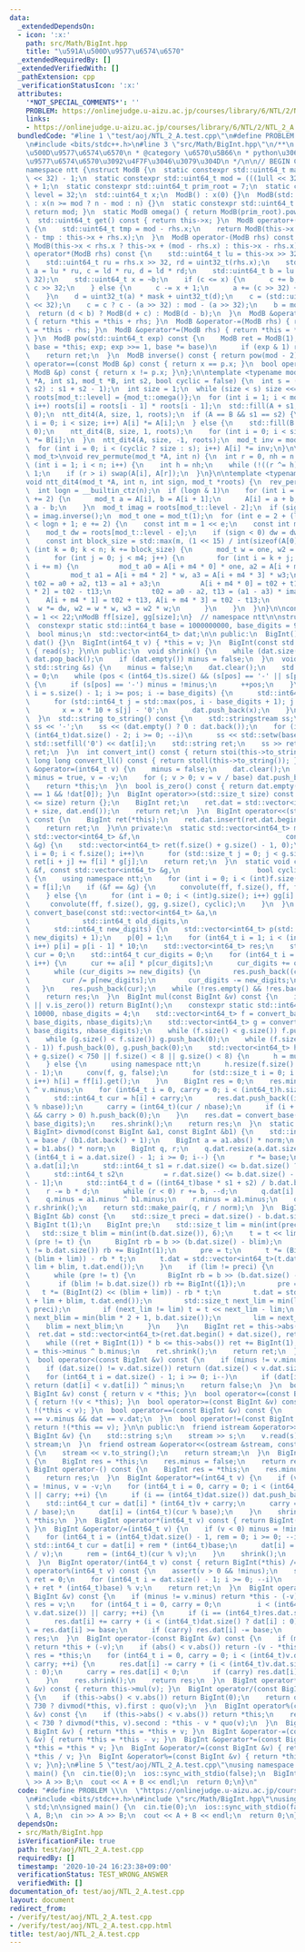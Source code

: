 ```yaml
---
data:
  _extendedDependsOn:
  - icon: ':x:'
    path: src/Math/BigInt.hpp
    title: "\u591A\u500D\u9577\u6574\u6570"
  _extendedRequiredBy: []
  _extendedVerifiedWith: []
  _pathExtension: cpp
  _verificationStatusIcon: ':x:'
  attributes:
    '*NOT_SPECIAL_COMMENTS*': ''
    PROBLEM: https://onlinejudge.u-aizu.ac.jp/courses/library/6/NTL/2/NTL_2_A
    links:
    - https://onlinejudge.u-aizu.ac.jp/courses/library/6/NTL/2/NTL_2_A
  bundledCode: "#line 1 \"test/aoj/NTL_2_A.test.cpp\"\n#define PROBLEM \\\n  \"https://onlinejudge.u-aizu.ac.jp/courses/library/6/NTL/2/NTL_2_A\"\
    \n#include <bits/stdc++.h>\n#line 3 \"src/Math/BigInt.hpp\"\n/**\n * @title \u591A\
    \u500D\u9577\u6574\u6570\n * @category \u6570\u5B66\n * python\u306E\u591A\u500D\
    \u9577\u6574\u6570\u3092\u4F7F\u3046\u3079\u304D\n */\n\n// BEGIN CUT HERE\n\n\
    namespace ntt {\nstruct ModB {\n  static constexpr std::uint64_t mask = (1ull\
    \ << 32) - 1;\n  static constexpr std::uint64_t mod = (((1ull << 32) - 1) << 32)\
    \ + 1;\n  static constexpr std::uint64_t prim_root = 7;\n  static constexpr int\
    \ level = 32;\n  std::uint64_t x;\n  ModB() : x(0) {}\n  ModB(std::uint64_t n)\
    \ : x(n >= mod ? n - mod : n) {}\n  static constexpr std::uint64_t modulo() {\
    \ return mod; }\n  static ModB omega() { return ModB(prim_root).pow(mask); }\n\
    \  std::uint64_t get() const { return this->x; }\n  ModB operator+(ModB rhs) const\
    \ {\n    std::uint64_t tmp = mod - rhs.x;\n    return ModB(this->x >= tmp ? this->x\
    \ - tmp : this->x + rhs.x);\n  }\n  ModB operator-(ModB rhs) const {\n    return\
    \ ModB(this->x < rhs.x ? this->x + (mod - rhs.x) : this->x - rhs.x);\n  }\n  ModB\
    \ operator*(ModB rhs) const {\n    std::uint64_t lu = this->x >> 32, ld = uint32_t(this->x);\n\
    \    std::uint64_t ru = rhs.x >> 32, rd = uint32_t(rhs.x);\n    std::uint64_t\
    \ a = lu * ru, c = ld * ru, d = ld * rd;\n    std::uint64_t b = lu * rd + (d >>\
    \ 32);\n    std::uint64_t x = ~b;\n    if (c <= x) {\n      c += b;\n      a +=\
    \ c >> 32;\n    } else {\n      c -= x + 1;\n      a += (c >> 32) + (1ull << 32);\n\
    \    }\n    d = uint32_t(a) * mask + uint32_t(d);\n    c = (std::uint64_t(uint32_t(c))\
    \ << 32);\n    c = c ? c - (a >> 32) : mod - (a >> 32);\n    b = mod - c;\n  \
    \  return (d < b) ? ModB(d + c) : ModB(d - b);\n  }\n  ModB &operator+=(ModB rhs)\
    \ { return *this = *this + rhs; }\n  ModB &operator-=(ModB rhs) { return *this\
    \ = *this - rhs; }\n  ModB &operator*=(ModB rhs) { return *this = *this * rhs;\
    \ }\n  ModB pow(std::uint64_t exp) const {\n    ModB ret = ModB(1);\n    for (ModB\
    \ base = *this; exp; exp >>= 1, base *= base)\n      if (exp & 1) ret *= base;\n\
    \    return ret;\n  }\n  ModB inverse() const { return pow(mod - 2); }\n  bool\
    \ operator==(const ModB &p) const { return x == p.x; }\n  bool operator!=(const\
    \ ModB &p) const { return x != p.x; }\n};\n\ntemplate <typename mod_t>\nvoid convolute(mod_t\
    \ *A, int s1, mod_t *B, int s2, bool cyclic = false) {\n  int s = (cyclic ? std::max(s1,\
    \ s2) : s1 + s2 - 1);\n  int size = 1;\n  while (size < s) size <<= 1;\n  mod_t\
    \ roots[mod_t::level] = {mod_t::omega()};\n  for (int i = 1; i < mod_t::level;\
    \ i++) roots[i] = roots[i - 1] * roots[i - 1];\n  std::fill(A + s1, A + size,\
    \ 0);\n  ntt_dit4(A, size, 1, roots);\n  if (A == B && s1 == s2) {\n    for (int\
    \ i = 0; i < size; i++) A[i] *= A[i];\n  } else {\n    std::fill(B + s2, B + size,\
    \ 0);\n    ntt_dit4(B, size, 1, roots);\n    for (int i = 0; i < size; i++) A[i]\
    \ *= B[i];\n  }\n  ntt_dit4(A, size, -1, roots);\n  mod_t inv = mod_t(size).inverse();\n\
    \  for (int i = 0; i < (cyclic ? size : s); i++) A[i] *= inv;\n}\n\ntemplate <typename\
    \ mod_t>\nvoid rev_permute(mod_t *A, int n) {\n  int r = 0, nh = n >> 1;\n  for\
    \ (int i = 1; i < n; i++) {\n    int h = nh;\n    while (!((r ^= h) & h)) h >>=\
    \ 1;\n    if (r > i) swap(A[i], A[r]);\n  }\n}\n\ntemplate <typename mod_t>\n\
    void ntt_dit4(mod_t *A, int n, int sign, mod_t *roots) {\n  rev_permute(A, n);\n\
    \  int logn = __builtin_ctz(n);\n  if (logn & 1)\n    for (int i = 0; i < n; i\
    \ += 2) {\n      mod_t a = A[i], b = A[i + 1];\n      A[i] = a + b, A[i + 1] =\
    \ a - b;\n    }\n  mod_t imag = roots[mod_t::level - 2];\n  if (sign < 0) imag\
    \ = imag.inverse();\n  mod_t one = mod_t(1);\n  for (int e = 2 + (logn & 1); e\
    \ < logn + 1; e += 2) {\n    const int m = 1 << e;\n    const int m4 = m >> 2;\n\
    \    mod_t dw = roots[mod_t::level - e];\n    if (sign < 0) dw = dw.inverse();\n\
    \    const int block_size = std::max(m, (1 << 15) / int(sizeof(A[0])));\n    for\
    \ (int k = 0; k < n; k += block_size) {\n      mod_t w = one, w2 = one, w3 = one;\n\
    \      for (int j = 0; j < m4; j++) {\n        for (int i = k + j; i < k + block_size;\
    \ i += m) {\n          mod_t a0 = A[i + m4 * 0] * one, a2 = A[i + m4 * 1] * w2;\n\
    \          mod_t a1 = A[i + m4 * 2] * w, a3 = A[i + m4 * 3] * w3;\n          mod_t\
    \ t02 = a0 + a2, t13 = a1 + a3;\n          A[i + m4 * 0] = t02 + t13, A[i + m4\
    \ * 2] = t02 - t13;\n          t02 = a0 - a2, t13 = (a1 - a3) * imag;\n      \
    \    A[i + m4 * 1] = t02 + t13, A[i + m4 * 3] = t02 - t13;\n        }\n      \
    \  w *= dw, w2 = w * w, w3 = w2 * w;\n      }\n    }\n  }\n}\n\nconst int size\
    \ = 1 << 22;\nModB ff[size], gg[size];\n}  // namespace ntt\n\nstruct BigInt {\n\
    \  constexpr static std::int64_t base = 1000000000, base_digits = 9;\n\n private:\n\
    \  bool minus;\n  std::vector<int64_t> dat;\n\n public:\n  BigInt() : minus(false),\
    \ dat() {}\n  BigInt(int64_t v) { *this = v; }\n  BigInt(const std::string &s)\
    \ { read(s); }\n\n public:\n  void shrink() {\n    while (dat.size() && !dat.back())\
    \ dat.pop_back();\n    if (dat.empty()) minus = false;\n  }\n  void read(const\
    \ std::string &s) {\n    minus = false;\n    dat.clear();\n    std::int64_t pos\
    \ = 0;\n    while (pos < (int64_t)s.size() && (s[pos] == '-' || s[pos] == '+'))\
    \ {\n      if (s[pos] == '-') minus = !minus;\n      ++pos;\n    }\n    for (std::int64_t\
    \ i = s.size() - 1; i >= pos; i -= base_digits) {\n      std::int64_t x = 0;\n\
    \      for (std::int64_t j = std::max(pos, i - base_digits + 1); j <= i; j++)\n\
    \        x = x * 10 + s[j] - '0';\n      dat.push_back(x);\n    }\n    shrink();\n\
    \  }\n  std::string to_string() const {\n    std::stringstream ss;\n    if (minus)\
    \ ss << '-';\n    ss << (dat.empty() ? 0 : dat.back());\n    for (int64_t i =\
    \ (int64_t)dat.size() - 2; i >= 0; --i)\n      ss << std::setw(base_digits) <<\
    \ std::setfill('0') << dat[i];\n    std::string ret;\n    ss >> ret;\n    return\
    \ ret;\n  }\n  int convert_int() const { return stoi(this->to_string()); }\n \
    \ long long convert_ll() const { return stoll(this->to_string()); }\n  BigInt\
    \ &operator=(int64_t v) {\n    minus = false;\n    dat.clear();\n    if (v < 0)\
    \ minus = true, v = -v;\n    for (; v > 0; v = v / base) dat.push_back(v % base);\n\
    \    return *this;\n  }\n  bool is_zero() const { return dat.empty() || (dat.size()\
    \ == 1 && !dat[0]); }\n  BigInt operator>>(std::size_t size) const {\n    if (dat.size()\
    \ <= size) return {};\n    BigInt ret;\n    ret.dat = std::vector<int64_t>(dat.begin()\
    \ + size, dat.end());\n    return ret;\n  }\n  BigInt operator<<(std::size_t size)\
    \ const {\n    BigInt ret(*this);\n    ret.dat.insert(ret.dat.begin(), size, 0);\n\
    \    return ret;\n  }\n\n private:\n  static std::vector<int64_t> mul_n(const\
    \ std::vector<int64_t> &f,\n                                    const std::vector<int64_t>\
    \ &g) {\n    std::vector<int64_t> ret(f.size() + g.size() - 1, 0);\n    for (std::size_t\
    \ i = 0; i < f.size(); i++)\n      for (std::size_t j = 0; j < g.size(); j++)\
    \ ret[i + j] += f[i] * g[j];\n    return ret;\n  }\n  static void conv(const std::vector<int64_t>\
    \ &f, const std::vector<int64_t> &g,\n                   bool cyclic = false)\
    \ {\n    using namespace ntt;\n    for (int i = 0; i < (int)f.size(); i++) ff[i]\
    \ = f[i];\n    if (&f == &g) {\n      convolute(ff, f.size(), ff, f.size(), cyclic);\n\
    \    } else {\n      for (int i = 0; i < (int)g.size(); i++) gg[i] = g[i];\n \
    \     convolute(ff, f.size(), gg, g.size(), cyclic);\n    }\n  }\n  static std::vector<int64_t>\
    \ convert_base(const std::vector<int64_t> &a,\n                              \
    \             std::int64_t old_digits,\n                                     \
    \      std::int64_t new_digits) {\n    std::vector<int64_t> p(std::max(old_digits,\
    \ new_digits) + 1);\n    p[0] = 1;\n    for (int64_t i = 1; i < (int64_t)p.size();\
    \ i++) p[i] = p[i - 1] * 10;\n    std::vector<int64_t> res;\n    std::int64_t\
    \ cur = 0;\n    std::int64_t cur_digits = 0;\n    for (int64_t i = 0; i < (int64_t)a.size();\
    \ i++) {\n      cur += a[i] * p[cur_digits];\n      cur_digits += old_digits;\n\
    \      while (cur_digits >= new_digits) {\n        res.push_back((cur % p[new_digits]));\n\
    \        cur /= p[new_digits];\n        cur_digits -= new_digits;\n      }\n \
    \   }\n    res.push_back(cur);\n    while (!res.empty() && !res.back()) res.pop_back();\n\
    \    return res;\n  }\n  BigInt mul(const BigInt &v) const {\n    if (this->is_zero()\
    \ || v.is_zero()) return BigInt();\n    constexpr static std::int64_t nbase =\
    \ 10000, nbase_digits = 4;\n    std::vector<int64_t> f = convert_base(this->dat,\
    \ base_digits, nbase_digits);\n    std::vector<int64_t> g = convert_base(v.dat,\
    \ base_digits, nbase_digits);\n    while (f.size() < g.size()) f.push_back(0);\n\
    \    while (g.size() < f.size()) g.push_back(0);\n    while (f.size() & (f.size()\
    \ - 1)) f.push_back(0), g.push_back(0);\n    std::vector<int64_t> h;\n    if (f.size()\
    \ + g.size() < 750 || f.size() < 8 || g.size() < 8) {\n      h = mul_n(f, g);\n\
    \    } else {\n      using namespace ntt;\n      h.resize(f.size() + g.size()\
    \ - 1);\n      conv(f, g, false);\n      for (std::size_t i = 0; i < h.size();\
    \ i++) h[i] = ff[i].get();\n    }\n    BigInt res = 0;\n    res.minus = minus\
    \ ^ v.minus;\n    for (int64_t i = 0, carry = 0; i < (int64_t)h.size(); i++) {\n\
    \      std::int64_t cur = h[i] + carry;\n      res.dat.push_back((int64_t)(cur\
    \ % nbase));\n      carry = (int64_t)(cur / nbase);\n      if (i + 1 == (int)h.size()\
    \ && carry > 0) h.push_back(0);\n    }\n    res.dat = convert_base(res.dat, nbase_digits,\
    \ base_digits);\n    res.shrink();\n    return res;\n  }\n  static std::pair<BigInt,\
    \ BigInt> divmod(const BigInt &a1, const BigInt &b1) {\n    std::int64_t norm\
    \ = base / (b1.dat.back() + 1);\n    BigInt a = a1.abs() * norm;\n    BigInt b\
    \ = b1.abs() * norm;\n    BigInt q, r;\n    q.dat.resize(a.dat.size());\n    for\
    \ (int64_t i = a.dat.size() - 1; i >= 0; i--) {\n      r *= base;\n      r +=\
    \ a.dat[i];\n      std::int64_t s1 = r.dat.size() <= b.dat.size() ? 0 : r.dat[b.dat.size()];\n\
    \      std::int64_t s2\n          = r.dat.size() <= b.dat.size() - 1 ? 0 : r.dat[b.dat.size()\
    \ - 1];\n      std::int64_t d = ((int64_t)base * s1 + s2) / b.dat.back();\n  \
    \    r -= b * d;\n      while (r < 0) r += b, --d;\n      q.dat[i] = d;\n    }\n\
    \    q.minus = a1.minus ^ b1.minus;\n    r.minus = a1.minus;\n    q.shrink(),\
    \ r.shrink();\n    return std::make_pair(q, r / norm);\n  }\n  BigInt quo(const\
    \ BigInt &b) const {\n    std::size_t preci = dat.size() - b.dat.size();\n   \
    \ BigInt t(1);\n    BigInt pre;\n    std::size_t lim = min(int(preci), 3);\n \
    \   std::size_t blim = min(int(b.dat.size()), 6);\n    t = t << lim;\n    while\
    \ (pre != t) {\n      BigInt rb = b >> (b.dat.size() - blim);\n      if (blim\
    \ != b.dat.size()) rb += BigInt(1);\n      pre = t;\n      t *= (BigInt(2) <<\
    \ (blim + lim)) - rb * t;\n      t.dat = std::vector<int64_t>(t.dat.begin() +\
    \ lim + blim, t.dat.end());\n    }\n    if (lim != preci) {\n      pre = BigInt();\n\
    \      while (pre != t) {\n        BigInt rb = b >> (b.dat.size() - blim);\n \
    \       if (blim != b.dat.size()) rb += BigInt({1});\n        pre = t;\n     \
    \   t *= (BigInt(2) << (blim + lim)) - rb * t;\n        t.dat = std::vector<int64_t>(t.dat.begin()\
    \ + lim + blim, t.dat.end());\n        std::size_t next_lim = min(lim * 2 + 1,\
    \ preci);\n        if (next_lim != lim) t = t << next_lim - lim;\n        std::size_t\
    \ next_blim = min(blim * 2 + 1, b.dat.size());\n        lim = next_lim;\n    \
    \    blim = next_blim;\n      }\n    }\n    BigInt ret = this->abs() * t;\n  \
    \  ret.dat = std::vector<int64_t>(ret.dat.begin() + dat.size(), ret.dat.end());\n\
    \    while ((ret + BigInt(1)) * b <= this->abs()) ret += BigInt(1);\n    ret.minus\
    \ = this->minus ^ b.minus;\n    ret.shrink();\n    return ret;\n  }\n\n public:\n\
    \  bool operator<(const BigInt &v) const {\n    if (minus != v.minus) return minus;\n\
    \    if (dat.size() != v.dat.size()) return (dat.size() < v.dat.size()) ^ minus;\n\
    \    for (int64_t i = dat.size() - 1; i >= 0; i--)\n      if (dat[i] != v.dat[i])\
    \ return (dat[i] < v.dat[i]) ^ minus;\n    return false;\n  }\n  bool operator>(const\
    \ BigInt &v) const { return v < *this; }\n  bool operator<=(const BigInt &v) const\
    \ { return !(v < *this); }\n  bool operator>=(const BigInt &v) const { return\
    \ !(*this < v); }\n  bool operator==(const BigInt &v) const {\n    return minus\
    \ == v.minus && dat == v.dat;\n  }\n  bool operator!=(const BigInt &v) const {\
    \ return !(*this == v); }\n\n public:\n  friend istream &operator>>(istream &stream,\
    \ BigInt &v) {\n    std::string s;\n    stream >> s;\n    v.read(s);\n    return\
    \ stream;\n  }\n  friend ostream &operator<<(ostream &stream, const BigInt &v)\
    \ {\n    stream << v.to_string();\n    return stream;\n  }\n  BigInt abs() const\
    \ {\n    BigInt res = *this;\n    res.minus = false;\n    return res;\n  }\n \
    \ BigInt operator-() const {\n    BigInt res = *this;\n    res.minus = !res.minus;\n\
    \    return res;\n  }\n  BigInt &operator*=(int64_t v) {\n    if (v < 0) minus\
    \ = !minus, v = -v;\n    for (int64_t i = 0, carry = 0; i < (int64_t)dat.size()\
    \ || carry; ++i) {\n      if (i == (int64_t)dat.size()) dat.push_back(0);\n  \
    \    std::int64_t cur = dat[i] * (int64_t)v + carry;\n      carry = (int64_t)(cur\
    \ / base);\n      dat[i] = (int64_t)(cur % base);\n    }\n    shrink();\n    return\
    \ *this;\n  }\n  BigInt operator*(int64_t v) const { return BigInt(*this) *= v;\
    \ }\n  BigInt &operator/=(int64_t v) {\n    if (v < 0) minus = !minus, v = -v;\n\
    \    for (int64_t i = (int64_t)dat.size() - 1, rem = 0; i >= 0; --i) {\n     \
    \ std::int64_t cur = dat[i] + rem * (int64_t)base;\n      dat[i] = (int64_t)(cur\
    \ / v);\n      rem = (int64_t)(cur % v);\n    }\n    shrink();\n    return *this;\n\
    \  }\n  BigInt operator/(int64_t v) const { return BigInt(*this) /= v; }\n  std::int64_t\
    \ operator%(int64_t v) const {\n    assert(v > 0 && !minus);\n    std::int64_t\
    \ ret = 0;\n    for (int64_t i = dat.size() - 1; i >= 0; --i)\n      ret = (dat[i]\
    \ + ret * (int64_t)base) % v;\n    return ret;\n  }\n  BigInt operator+(const\
    \ BigInt &v) const {\n    if (minus != v.minus) return *this - (-v);\n    BigInt\
    \ res = v;\n    for (int64_t i = 0, carry = 0;\n         i < (int64_t)std::max(dat.size(),\
    \ v.dat.size()) || carry; ++i) {\n      if (i == (int64_t)res.dat.size()) res.dat.push_back(0);\n\
    \      res.dat[i] += carry + (i < (int64_t)dat.size() ? dat[i] : 0);\n      carry\
    \ = res.dat[i] >= base;\n      if (carry) res.dat[i] -= base;\n    }\n    return\
    \ res;\n  }\n  BigInt operator-(const BigInt &v) const {\n    if (minus != v.minus)\
    \ return *this + (-v);\n    if (abs() < v.abs()) return -(v - *this);\n    BigInt\
    \ res = *this;\n    for (int64_t i = 0, carry = 0; i < (int64_t)v.dat.size() ||\
    \ carry; ++i) {\n      res.dat[i] -= carry + (i < (int64_t)v.dat.size() ? v.dat[i]\
    \ : 0);\n      carry = res.dat[i] < 0;\n      if (carry) res.dat[i] += base;\n\
    \    }\n    res.shrink();\n    return res;\n  }\n  BigInt operator*(const BigInt\
    \ &v) const { return this->mul(v); }\n  BigInt operator/(const BigInt &v) const\
    \ {\n    if (this->abs() < v.abs()) return BigInt(0);\n    return dat.size() <\
    \ 730 ? divmod(*this, v).first : quo(v);\n  }\n  BigInt operator%(const BigInt\
    \ &v) const {\n    if (this->abs() < v.abs()) return *this;\n    return dat.size()\
    \ < 730 ? divmod(*this, v).second : *this - v * quo(v);\n  }\n  BigInt &operator+=(const\
    \ BigInt &v) { return *this = *this + v; }\n  BigInt &operator-=(const BigInt\
    \ &v) { return *this = *this - v; }\n  BigInt &operator*=(const BigInt &v) { return\
    \ *this = *this * v; }\n  BigInt &operator/=(const BigInt &v) { return *this =\
    \ *this / v; }\n  BigInt &operator%=(const BigInt &v) { return *this = *this %\
    \ v; }\n};\n#line 5 \"test/aoj/NTL_2_A.test.cpp\"\nusing namespace std;\n\nsigned\
    \ main() {\n  cin.tie(0);\n  ios::sync_with_stdio(false);\n  BigInt A, B;\n  cin\
    \ >> A >> B;\n  cout << A + B << endl;\n  return 0;\n}\n"
  code: "#define PROBLEM \\\n  \"https://onlinejudge.u-aizu.ac.jp/courses/library/6/NTL/2/NTL_2_A\"\
    \n#include <bits/stdc++.h>\n#include \"src/Math/BigInt.hpp\"\nusing namespace\
    \ std;\n\nsigned main() {\n  cin.tie(0);\n  ios::sync_with_stdio(false);\n  BigInt\
    \ A, B;\n  cin >> A >> B;\n  cout << A + B << endl;\n  return 0;\n}"
  dependsOn:
  - src/Math/BigInt.hpp
  isVerificationFile: true
  path: test/aoj/NTL_2_A.test.cpp
  requiredBy: []
  timestamp: '2020-10-24 16:23:38+09:00'
  verificationStatus: TEST_WRONG_ANSWER
  verifiedWith: []
documentation_of: test/aoj/NTL_2_A.test.cpp
layout: document
redirect_from:
- /verify/test/aoj/NTL_2_A.test.cpp
- /verify/test/aoj/NTL_2_A.test.cpp.html
title: test/aoj/NTL_2_A.test.cpp
---
```

